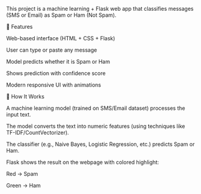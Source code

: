 This project is a machine learning + Flask web app that classifies messages (SMS or Email) as Spam or Ham (Not Spam).

🔹 Features

Web-based interface (HTML + CSS + Flask)

User can type or paste any message

Model predicts whether it is Spam or Ham

Shows prediction with confidence score

Modern responsive UI with animations

🔹 How It Works

A machine learning model (trained on SMS/Email dataset) processes the input text.

The model converts the text into numeric features (using techniques like TF-IDF/CountVectorizer).

The classifier (e.g., Naive Bayes, Logistic Regression, etc.) predicts Spam or Ham.

Flask shows the result on the webpage with colored highlight:

Red → Spam

Green → Ham
